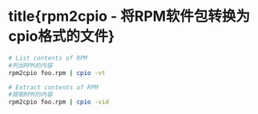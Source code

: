 # title{rpm2cpio - 将RPM软件包转换为cpio格式的文件}

```bash
# List contents of RPM
#列出RPM的内容
rpm2cpio foo.rpm | cpio -vt

# Extract contents of RPM
#提取RPM的内容
rpm2cpio foo.rpm | cpio -vid
```

